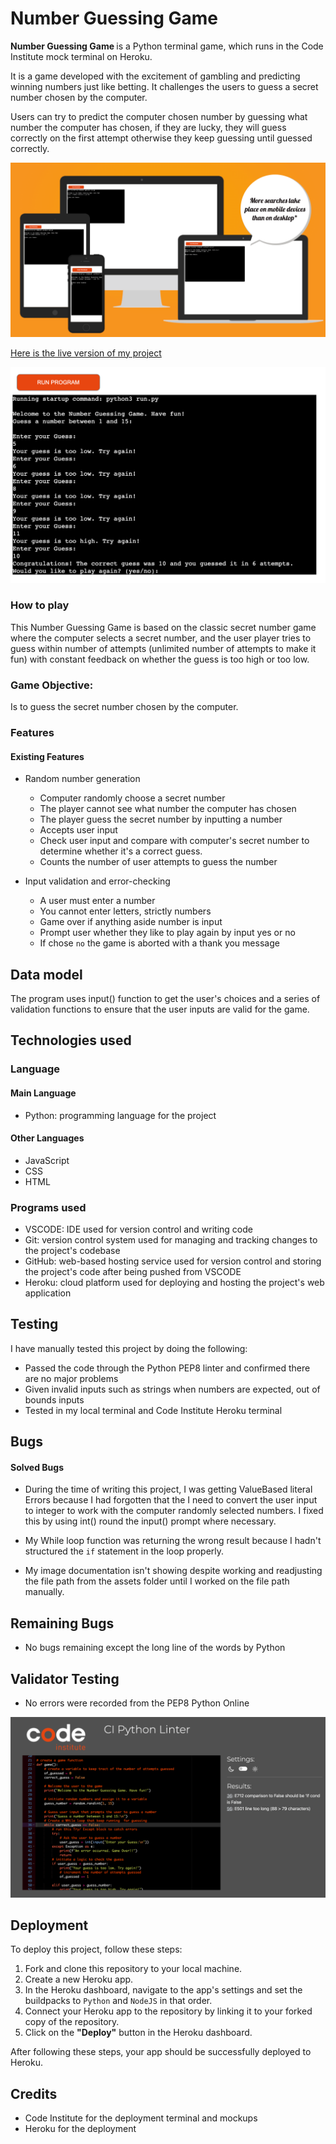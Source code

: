 # Number Guessing Game


<strong> Number Guessing Game </strong> is a Python terminal game, which runs in the Code Institute mock terminal on Heroku.

It is a game developed with the excitement of gambling and predicting winning numbers just like betting. It challenges the users to guess a secret number chosen by the computer.

Users can try to predict the computer chosen number by guessing what number the computer has chosen, if they are lucky, they will guess correctly on the first attempt otherwise they keep guessing until guessed correctly.

![Number Guessing Game](assets/images/Iamresponsive.png)



[Here is the live version of my project](https://numb-guessing-game-e7bd1e907d76.herokuapp.com/)



![View of project](assets/images/numb-game-photo.png)



### How to play

This Number Guessing Game is based on the classic secret number game where the computer selects a secret number, and the user player tries to guess within number of attempts (unlimited number of attempts to make it fun) with constant feedback on whether the guess is too high or too low.

### Game Objective:
Is to guess the secret number chosen by the computer.

### Features

#### Existing Features
- Random number generation
    - Computer randomly choose a secret number
    - The player cannot see what number the computer has chosen
    - The player guess the secret number by inputting a number
    - Accepts user input
    - Check user input and compare with computer's secret number to determine whether it's a correct guess.
    - Counts the number of user attempts to guess the number

- Input validation and error-checking
    - A user must enter a number
    - You cannot enter letters, strictly numbers
    - Game over if anything aside number is input
    - Prompt user whether they like to play again by input yes or no
    - If chose `no` the game is aborted with a thank you message


## Data model
The program uses input() function to get the user's choices and a series of validation functions to ensure that the user inputs are valid for the game.

## Technologies used

### Language
#### Main Language

- Python: programming language for the project

#### Other Languages
- JavaScript
- CSS
- HTML

### Programs used
- VSCODE: IDE used for version control and writing code
- Git: version control system used for managing and tracking changes to the project's codebase
- GitHub: web-based hosting service used for version control and storing the project's code after being pushed from VSCODE
- Heroku: cloud platform used for deploying and hosting the project's web application

## Testing

I have manually tested this project by doing the following:

- Passed the code through the Python PEP8 linter and confirmed there are no major problems
- Given invalid inputs such as strings when numbers are expected, out of bounds inputs
- Tested in my local terminal and Code Institute Heroku terminal

## Bugs
#### Solved Bugs
- During the time of writing this project, I was getting ValueBased literal Errors because I had forgotten that the I need to convert the user input to integer to work with the computer randomly selected numbers. I fixed this by using int() round the input() prompt where necessary.

- My While loop function was returning the wrong result because I hadn't structured the `if` statement in the loop properly.

- My image documentation isn't showing despite working and readjusting the file path from the assets folder until I worked on the file path manually.

## Remaining Bugs
- No bugs remaining except the long line of the words by Python

## Validator Testing

- No errors were recorded from the PEP8 Python Online

![View of PEP8](assets/images/pep8.png)



## Deployment
To deploy this project, follow these steps:

1. Fork and clone this repository to your local machine.
2. Create a new Heroku app.
3. In the Heroku dashboard, navigate to the app's settings and set the buildpacks to `Python` and `NodeJS` in that order.
4. Connect your Heroku app to the repository by linking it to your forked copy of the repository.
5. Click on the <strong>"Deploy"</strong> button in the Heroku dashboard.

After following these steps, your app should be successfully deployed to Heroku. 

## Credits

- Code Institute for the deployment terminal and mockups
- Heroku for the deployment




